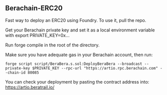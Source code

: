 ## Berachain-ERC20

Fast way to deploy an ERC20 using Foundry. To use it, pull the repo. 

Get your Berachain private key and set it as a local environment variable with export PRIVATE_KEY=0x... 

Run forge compile in the root of the directory. 

Make sure you have adequate gas in your Berachain account, then run:
```
forge script script/BeraBera.s.sol:DeployBeraBera --broadcast --private-key $PRIVATE_KEY --rpc-url "https://artio.rpc.berachain.com" --chain-id 80085
```
You can check your deployment by pasting the contract address into: https://artio.beratrail.io/
